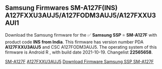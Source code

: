 <h2>Samsung Firmwares SM-A127F(INS) A127FXXU3AUJ5/A127FODM3AUJ5/A127FXXU3AUI1</h2>
Download the Samsung firmware for the ✅ <strong>Samsung SSP </strong> ⭐ <strong>SM-A127F</strong> with product code <strong>INS</strong> <strong> from India</strong>. This firmware has version number PDA <strong>A127FXXU3AUJ5</strong> and CSC A127FODM3AUJ5. The operating system of this firmware is Android R , with build date 2021-10-19. Changelist <strong>22565658</strong>.


[SM-A127F](https://samfirm.shop/samsung/model/SM-A127F)
[A127FXXU3AUJ5](https://samfirm.shop/samsung/pda/A127FXXU3AUJ5)
[Download Firmware Samsung SSP SM-A127F](https://samfirm.shop/samsung/firmware/467872)
